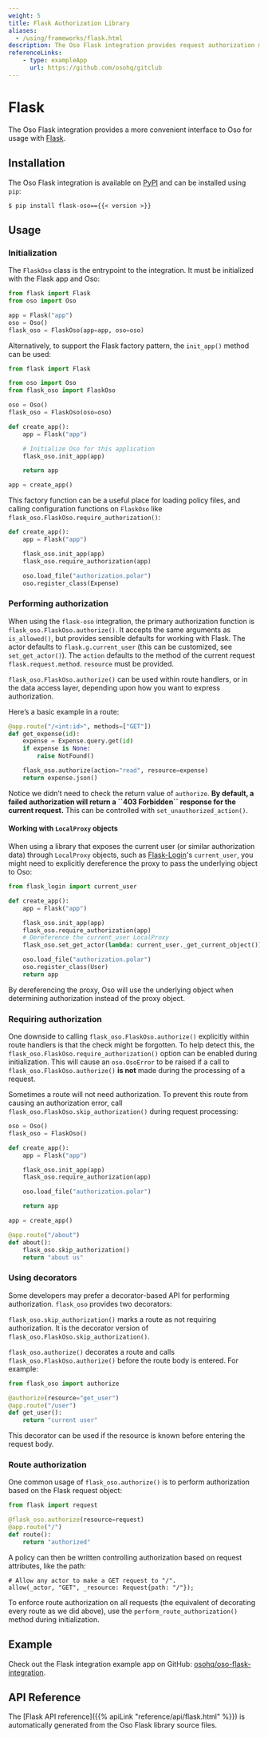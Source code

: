 ```yaml
---
weight: 5
title: Flask Authorization Library
aliases:
  - /using/frameworks/flask.html
description: The Oso Flask integration provides request authorization middleware for usage with Flask.
referenceLinks:
    - type: exampleApp
      url: https://github.com/osohq/gitclub
---
```


# Flask

The Oso Flask integration provides a more convenient interface to Oso for
usage with [Flask](https://flask.palletsprojects.com/).

## Installation

The Oso Flask integration is available on [PyPI](https://pypi.org/project/flask-oso/) and can be installed using
`pip`:

```console
$ pip install flask-oso=={{< version >}}
```

## Usage

### Initialization

The `FlaskOso` class is the entrypoint to the integration.
It must be initialized with the Flask app and Oso:

```python
from flask import Flask
from oso import Oso

app = Flask("app")
oso = Oso()
flask_oso = FlaskOso(app=app, oso=oso)
```

Alternatively, to support the Flask factory pattern, the
`init_app()` method can be used:

```python
from flask import Flask

from oso import Oso
from flask_oso import FlaskOso

oso = Oso()
flask_oso = FlaskOso(oso=oso)

def create_app():
    app = Flask("app")

    # Initialize Oso for this application
    flask_oso.init_app(app)

    return app

app = create_app()
```

This factory function can be a useful place for loading policy files, and
calling configuration functions on `FlaskOso` like
`flask_oso.FlaskOso.require_authorization()`:

```python
def create_app():
    app = Flask("app")

    flask_oso.init_app(app)
    flask_oso.require_authorization(app)

    oso.load_file("authorization.polar")
    oso.register_class(Expense)
```

### Performing authorization

When using the `flask-oso` integration, the primary authorization function is
`flask_oso.FlaskOso.authorize()`. It accepts the same arguments as
`is_allowed()`, but provides sensible defaults for working with
Flask. The actor defaults to `flask.g.current_user` (this can be
customized, see `set_get_actor()`). The `action`
defaults to the method of the current request `flask.request.method`.
`resource` must be provided.

`flask_oso.FlaskOso.authorize()` can be used within route handlers, or in
the data access layer, depending upon how you want to express authorization.

Here’s a basic example in a route:

```python
@app.route("/<int:id>", methods=["GET"])
def get_expense(id):
    expense = Expense.query.get(id)
    if expense is None:
        raise NotFound()

    flask_oso.authorize(action="read", resource=expense)
    return expense.json()
```

Notice we didn’t need to check the return value of `authorize`. **By default,
a failed authorization will return a \`\`403 Forbidden\`\` response for the current
request.** This can be controlled with
`set_unauthorized_action()`.

#### Working with `LocalProxy` objects

When using a library that exposes the current user (or similar
authorization data) through `LocalProxy` objects, such as [Flask-Login][]'s
`current_user`, you might need to explicitly dereference the proxy
to pass the underlying object to Oso:

[Flask-Login]: https://flask-login.readthedocs.io/en/0.4.1/#flask_login.current_user

```python
from flask_login import current_user

def create_app():
    app = Flask("app")

    flask_oso.init_app(app)
    flask_oso.require_authorization(app)
    # Dereference the current_user LocalProxy
    flask_oso.set_get_actor(lambda: current_user._get_current_object())

    oso.load_file("authorization.polar")
    oso.register_class(User)
    return app
```

By dereferencing the proxy, Oso will use the underlying object when determining
authorization instead of the proxy object.

### Requiring authorization

One downside to calling `flask_oso.FlaskOso.authorize()`
explicitly within route handlers is that the check might be forgotten. To help detect this, the
`flask_oso.FlaskOso.require_authorization()` option can be enabled during
initialization. This will cause an `oso.OsoError` to be raised if
a call to `flask_oso.FlaskOso.authorize()` **is not** made during the
processing of a request.

Sometimes a route will not need authorization. To prevent this route from
causing an authorization error, call
`flask_oso.FlaskOso.skip_authorization()` during request processing:

```python
oso = Oso()
flask_oso = FlaskOso()

def create_app():
    app = Flask("app")

    flask_oso.init_app(app)
    flask_oso.require_authorization(app)

    oso.load_file("authorization.polar")

    return app

app = create_app()

@app.route("/about")
def about():
    flask_oso.skip_authorization()
    return "about us"
```

### Using decorators

Some developers may prefer a decorator-based API for performing authorization.
`flask_oso` provides two decorators:

`flask_oso.skip_authorization()` marks a route as not requiring
authorization. It is the decorator version of
`flask_oso.FlaskOso.skip_authorization()`.

`flask_oso.authorize()` decorates a route and calls
`flask_oso.FlaskOso.authorize()` before the route body is entered. For
example:

```python
from flask_oso import authorize

@authorize(resource="get_user")
@app.route("/user")
def get_user():
    return "current user"
```

This decorator can be used if the resource is known before entering the request
body.

### Route authorization

One common usage of `flask_oso.authorize()` is to perform authorization
based on the Flask request object:

```python
from flask import request

@flask_oso.authorize(resource=request)
@app.route("/")
def route():
    return "authorized"
```

A policy can then be written controlling authorization based on request
attributes, like the path:

```polar
# Allow any actor to make a GET request to "/".
allow(_actor, "GET", _resource: Request{path: "/"});
```

To enforce route authorization on all requests (the equivalent of decorating
every route as we did above), use the
`perform_route_authorization()` method during
initialization.

## Example

Check out the Flask integration example app on GitHub:
[osohq/oso-flask-integration](https://github.com/osohq/oso-flask-integration).

## API Reference

The [Flask API reference]({{% apiLink "reference/api/flask.html" %}})
is automatically generated from the Oso Flask library source files.
